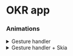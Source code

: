 # OKR app

### Animations

<details><summary>Gesture handler</summary>
   
https://github.com/koko57/okrapp/assets/28020445/9c0bb8ec-26d1-4f02-8620-15f2ff274e97

</details>

<details><summary>Gesture handler + Skia</summary>
   
![Simulator Screen Recording - iPhone 15 Pro - 2024-02-22 at 21 21 13](https://github.com/koko57/okrapp/assets/28020445/72005523-6cd0-471d-96ee-c67554799a0c)

</details>
